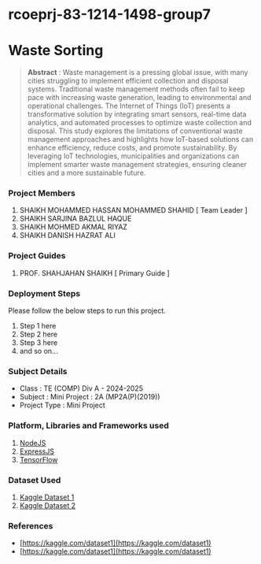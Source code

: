 # rcoeprj-83-1214-1498-group7
# Waste Sorting

> **Abstract** : Waste management is a pressing global issue, with many cities struggling to implement efficient collection and disposal systems. Traditional waste management methods often fail to keep pace with increasing waste generation, leading to environmental and operational challenges. The Internet of Things (IoT) presents a transformative solution by integrating smart sensors, real-time data analytics, and automated processes to optimize waste collection and disposal. This study explores the limitations of conventional waste management approaches and highlights how IoT-based solutions can enhance efficiency, reduce costs, and promote sustainability. By leveraging IoT technologies, municipalities and organizations can implement smarter waste management strategies, ensuring cleaner cities and a more sustainable future.

### Project Members
1. SHAIKH MOHAMMED HASSAN MOHAMMED SHAHID  [ Team Leader ] 
2. SHAIKH SARJINA BAZLUL HAQUE 
3. SHAIKH MOHMED AKMAL RIYAZ 
4. SHAIKH DANISH HAZRAT ALI 

### Project Guides
1. PROF. SHAHJAHAN SHAIKH  [ Primary Guide ] 

### Deployment Steps
Please follow the below steps to run this project.
1. Step 1 here
2. Step 2 here
3. Step 3 here
3. and so on...

### Subject Details
- Class : TE (COMP) Div A - 2024-2025
- Subject : Mini Project : 2A (MP2A(P)(2019))
- Project Type : Mini Project

### Platform, Libraries and Frameworks used
1. [NodeJS](https://nodejs.org)
2. [ExpressJS](https://expressjs.org)
3. [TensorFlow](https://tensorflowjs.com)

### Dataset Used
1. [Kaggle Dataset 1](https://kaggle.com/dataset1)
2. [Kaggle Dataset 2](https://kaggle.com/dataset2)

### References
- [https://kaggle.com/dataset1](https://kaggle.com/dataset1)
- [https://kaggle.com/dataset1](https://kaggle.com/dataset1)
